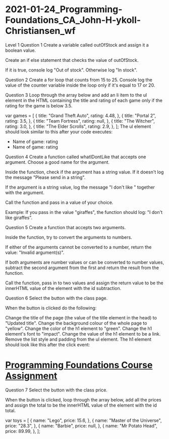 # 2021-01-24_Programming-Foundations_CA_John-H-ykoll-Christiansen_wf

Level 1
Question 1
Create a variable called outOfStock and assign it a boolean value.

Create an if else statement that checks the value of outOfStock.

If it is true, console log "Out of stock". Otherwise log "In stock".

Question 2
Create a for loop that counts from 15 to 25. Console log the value of the counter variable inside the loop only if it's equal to 17 or 20.

Question 3
Loop through the array below and add an li item to the ul element in the HTML containing the title and rating of each game only if the rating for the game is below 3.5.

var games = [
	{
		title: "Grand Theft Auto",
		rating: 4.48,
	},
	{
		title: "Portal 2",
		rating: 3.5,
	},
	{
		title: "Team Fortress",
		rating: null,
	},
	{
		title: "The Witcher",
		rating: 3.0,
	},
	{
		title: "The Elder Scrolls",
		rating: 2.9,
	},
];
The ul element should look similar to this after your code executes:

<ul>
	<li>Name of game: rating</li>
	<li>Name of game: rating</li>
</ul>

Question 4
Create a function called whatIDontLike that accepts one argument. Choose a good name for the argument.

Inside the function, check if the argument has a string value. If it doesn't log the message "Please send in a string".

If the argument is a string value, log the message "I don't like " together with the argument.

Call the function and pass in a value of your choice.

Example:
If you pass in the value "giraffes", the function should log: "I don't like giraffes".

Question 5
Create a function that accepts two arguments.

Inside the function, try to convert the arguments to numbers.

If either of the arguments cannot be converted to a number, return the value: "Invalid argument(s)".

If both arguments are number values or can be converted to number values, subtract the second argument from the first and return the result from the function.

Call the function, pass in to two values and assign the return value to be the innerHTML value of the element with the id subtraction.

Question 6
Select the button with the class page.

When the button is clicked do the following:

Change the title of the page (the value of the title element in the head) to "Updated title".
Change the background colour of the whole page to "yellow".
Change the color of the h1 element to "green".
Change the h1 element's font to "impact".
Change the value of the h1 element to be a link.
Remove the list style and padding from the ul element.
The h1 element should look like this after the click event:

<h1><a href="#">Programming Foundations Course Assignment</a></h1>
Question 7
Select the button with the class price.

When the button is clicked, loop through the array below, add all the prices and assign the total to be the innerHTML value of the element with the id total.

var toys = [
	{
		name: "Lego",
		price: 15.6,
	},
	{
		name: "Master of the Universe",
		price: "28.3",
	},
	{
		name: "Barbie",
		price: null,
	},
	{
		name: "Mr Potato Head",
		price: 89.99,
	},
];

